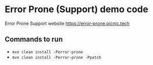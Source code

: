 # Error Prone (Support) demo code

Error Prone Support website
https://error-prone.picnic.tech

## Commands to run

- `mvn clean install -Perror-prone`
- `mvn clean install -Perror-prone -Ppatch`

